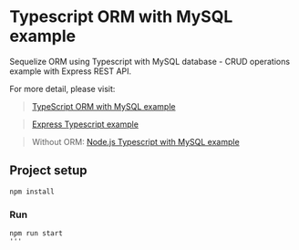 # Typescript ORM with MySQL example
Sequelize ORM using Typescript with MySQL database - CRUD operations example with Express REST API.

For more detail, please visit:
> [TypeScript ORM with MySQL example](https://www.bezkoder.com/typescript-orm-mysql/)

> [Express Typescript example](https://www.bezkoder.com/express-typescript-example/)

> Without ORM: [Node.js Typescript with MySQL example](https://www.bezkoder.com/node-js-typescript-mysql/)

## Project setup
```
npm install
```

### Run
```
npm run start
'''
